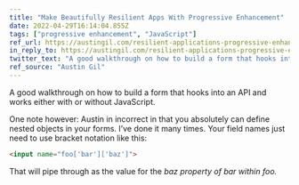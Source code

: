 ```yaml
---
title: "Make Beautifully Resilient Apps With Progressive Enhancement"
date: 2022-04-29T16:14:04.855Z
tags: ["progressive enhancement", "JavaScript"]
ref_url: https://austingil.com/resilient-applications-progressive-enhancement/
in_reply_to: https://austingil.com/resilient-applications-progressive-enhancement/
twitter_text: "A good walkthrough on how to build a form that hooks into an API and works either with or without JavaScript."
ref_source: "Austin Gil"
---
```


A good walkthrough on how to build a form that hooks into an API and works either with or without JavaScript.

One note however: Austin in incorrect in that you absolutely can define nested objects in your forms. I’ve done it many times. Your field names just need to use bracket notation like this:

```html
<input name="foo['bar']['baz']">
```

That will pipe through as the value for the <var>baz</baz> property of <var>bar</var> within <var>foo</var>.
